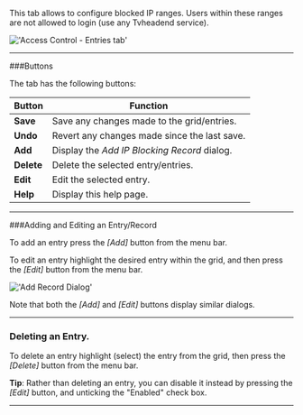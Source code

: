 This tab allows to configure blocked IP ranges. Users within these ranges
are not allowed to login (use any Tvheadend service).

!['Access Control - Entries tab'](docresources/accessconfigipblockentries.png)

---

###Buttons

The tab has the following buttons:

Button                 | Function
-----------------------|-------------------
**Save**               | Save any changes made to the grid/entries.
**Undo**               | Revert any changes made since the last save.
**Add**                | Display the *Add IP Blocking Record* dialog.
**Delete**             | Delete the selected entry/entries.
**Edit**               | Edit the selected entry.
**Help**               | Display this help page.

---

###Adding and Editing an Entry/Record

To add an entry press the *[Add]* button from the menu bar. 

To edit an entry highlight the desired entry within the grid, and 
then press the *[Edit]* button from the menu bar.

!['Add Record Dialog'](docresources/accessipblockingedit.png)

Note that both the *[Add]* and *[Edit]* buttons display similar dialogs.

---

### Deleting an Entry.

To delete an entry highlight (select) the entry from the grid, then press
the *[Delete]* button from the menu bar.

**Tip**: Rather than deleting an entry, you can disable it instead by 
pressing the *[Edit]* button, and unticking the "Enabled" check box.

---

